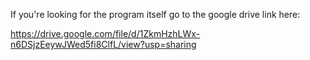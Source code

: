 If you're looking for the program itself go to the google drive link here:

https://drive.google.com/file/d/1ZkmHzhLWx-n6DSjzEeywJWed5fi8ClfL/view?usp=sharing

